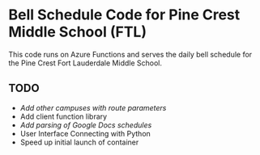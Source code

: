 # Bell Schedule Code for Pine Crest Middle School (FTL)

This code runs on Azure Functions and serves the daily bell schedule for the Pine Crest Fort Lauderdale Middle School.

## TODO

- _Add other campuses with route parameters_
- Add client function library
- _Add parsing of Google Docs schedules_
- User Interface Connecting with Python
- Speed up initial launch of container

